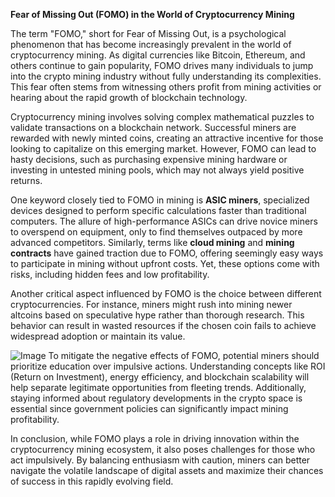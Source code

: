 **Fear of Missing Out (FOMO) in the World of Cryptocurrency Mining**

The term "FOMO," short for Fear of Missing Out, is a psychological phenomenon that has become increasingly prevalent in the world of cryptocurrency mining. As digital currencies like Bitcoin, Ethereum, and others continue to gain popularity, FOMO drives many individuals to jump into the crypto mining industry without fully understanding its complexities. This fear often stems from witnessing others profit from mining activities or hearing about the rapid growth of blockchain technology.

Cryptocurrency mining involves solving complex mathematical puzzles to validate transactions on a blockchain network. Successful miners are rewarded with newly minted coins, creating an attractive incentive for those looking to capitalize on this emerging market. However, FOMO can lead to hasty decisions, such as purchasing expensive mining hardware or investing in untested mining pools, which may not always yield positive returns.

One keyword closely tied to FOMO in mining is **ASIC miners**, specialized devices designed to perform specific calculations faster than traditional computers. The allure of high-performance ASICs can drive novice miners to overspend on equipment, only to find themselves outpaced by more advanced competitors. Similarly, terms like **cloud mining** and **mining contracts** have gained traction due to FOMO, offering seemingly easy ways to participate in mining without upfront costs. Yet, these options come with risks, including hidden fees and low profitability.

Another critical aspect influenced by FOMO is the choice between different cryptocurrencies. For instance, miners might rush into mining newer altcoins based on speculative hype rather than thorough research. This behavior can result in wasted resources if the chosen coin fails to achieve widespread adoption or maintain its value.


![Image](https://github.com/user-attachments/assets/31692037-0104-4703-abd1-696b6a7dd41b)
To mitigate the negative effects of FOMO, potential miners should prioritize education over impulsive actions. Understanding concepts like ROI (Return on Investment), energy efficiency, and blockchain scalability will help separate legitimate opportunities from fleeting trends. Additionally, staying informed about regulatory developments in the crypto space is essential since government policies can significantly impact mining profitability.

In conclusion, while FOMO plays a role in driving innovation within the cryptocurrency mining ecosystem, it also poses challenges for those who act impulsively. By balancing enthusiasm with caution, miners can better navigate the volatile landscape of digital assets and maximize their chances of success in this rapidly evolving field.
